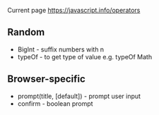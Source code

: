 Current page https://javascript.info/operators

## Random
* BigInt - suffix numbers with n
* typeOf - to get type of value e.g. typeOf Math

## Browser-specific
* prompt(title, [default]) - prompt user input 
* confirm - boolean prompt